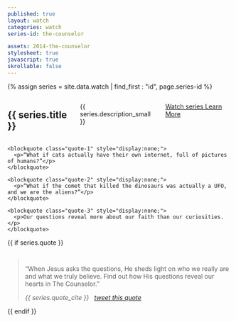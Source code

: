```yaml
---
published: true
layout: watch
categories: watch
series-id: the-counselor

assets: 2014-the-counselor
stylesheet: true
javascript: true
skrollable: false
---
```


{% assign series = site.data.watch | find_first : "id", page.series-id %}

<div class="page-section section-first section-light">
<div class="the-counselor-1 contain">

  <section class="slide-1">
    <div class="row">
      <div class="medium-6 medium-centered columns text-center">
        <h1>{{ series.title }}</h1>
        <p>{{ series.description_small }}</p>
        <p>
          <a href="#messages"
             class="action"
             >
             Watch series <i class="icon icon-play-2"></i>
          </a>
          <a href="#"
             class="action learn-more"
             >
             Learn More <i class="icon icon-play-1"></i>
          </a>
        </p>
      </div>
    </div>
  </section>

  <div class="animation-elements">
    <div class="couch"></div>
    <div class="person" style="opacity:0;"></div>

    <blockquote class="quote-1" style="display:none;">
      <p>“What if cats actually have their own internet, full of pictures of humans?”</p>
    </blockquote>

    <blockquote class="quote-2" style="display:none;">
      <p>“What if the comet that killed the dinosaurs was actually a UFO, and we are the aliens?”</p>
    </blockquote>

    <blockquote class="quote-3" style="display:none;">
      <p>Our questions reveal more about our faith than our curiosities.</p>
    </blockquote>
  </div>

</div>
</div>

{{ if series.quote }}
<div class="page-section the-counselor-2">
<div class="row">
  <div class="medium-12 columns">
    <blockquote class="quote-large">
      <p>“When Jesus asks the questions, He sheds light on who we really are and what we truly believe. Find out how His questions reveal our hearts in The Counselor.”</p>
      <cite>{{ series.quote_cite }} &nbsp; <a class="tweet-this" href="http://twitter.com/home/?status=“Some text goes here that captures the essence of some pretty sweet quotage.”"><i class="icon"></i>tweet this quote</a></cite>
    </blockquote>
  </div>
</div>
</div>
{{ endif }}
